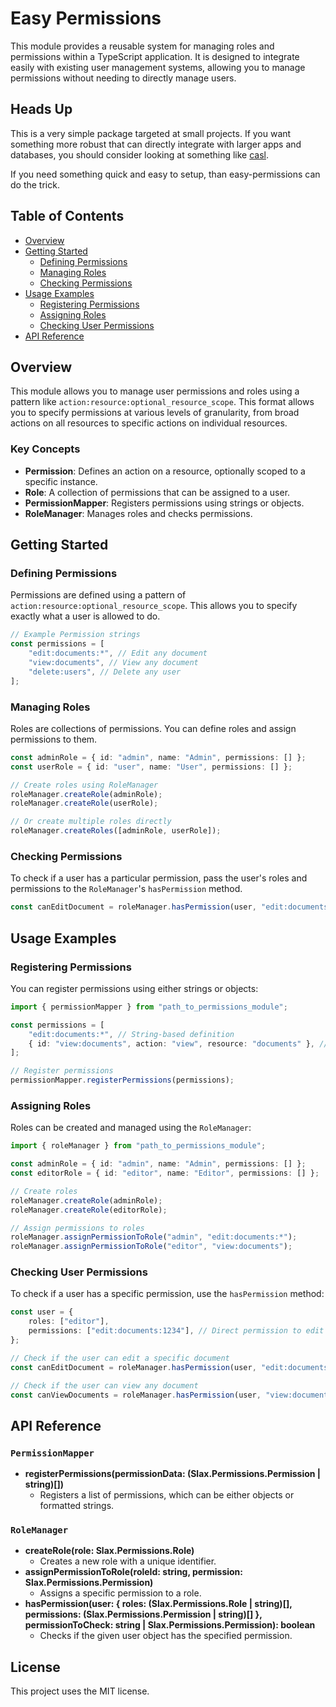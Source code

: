 # Easy Permissions

This module provides a reusable system for managing roles and permissions within a TypeScript application. It is designed to integrate easily with existing user management systems, allowing you to manage permissions without needing to directly manage users.

## Heads Up

This is a very simple package targeted at small projects. If you want something more robust that can directly integrate with larger apps and databases, you should consider looking at something like [casl](https://github.com/stalniy/casl).

If you need something quick and easy to setup, than easy-permissions can do the trick.

## Table of Contents

- [Overview](#overview)
- [Getting Started](#getting-started)
  - [Defining Permissions](#defining-permissions)
  - [Managing Roles](#managing-roles)
  - [Checking Permissions](#checking-permissions)
- [Usage Examples](#usage-examples)
  - [Registering Permissions](#registering-permissions)
  - [Assigning Roles](#assigning-roles)
  - [Checking User Permissions](#checking-user-permissions)
- [API Reference](#api-reference)

## Overview

This module allows you to manage user permissions and roles using a pattern like `action:resource:optional_resource_scope`. This format allows you to specify permissions at various levels of granularity, from broad actions on all resources to specific actions on individual resources.

### Key Concepts

- **Permission**: Defines an action on a resource, optionally scoped to a specific instance.
- **Role**: A collection of permissions that can be assigned to a user.
- **PermissionMapper**: Registers permissions using strings or objects.
- **RoleManager**: Manages roles and checks permissions.

## Getting Started

### Defining Permissions

Permissions are defined using a pattern of `action:resource:optional_resource_scope`. This allows you to specify exactly what a user is allowed to do.

```typescript
// Example Permission strings
const permissions = [
	"edit:documents:*", // Edit any document
	"view:documents", // View any document
	"delete:users", // Delete any user
];
```

### Managing Roles

Roles are collections of permissions. You can define roles and assign permissions to them.

```typescript
const adminRole = { id: "admin", name: "Admin", permissions: [] };
const userRole = { id: "user", name: "User", permissions: [] };

// Create roles using RoleManager
roleManager.createRole(adminRole);
roleManager.createRole(userRole);

// Or create multiple roles directly
roleManager.createRoles([adminRole, userRole]);
```

### Checking Permissions

To check if a user has a particular permission, pass the user's roles and permissions to the `RoleManager`'s `hasPermission` method.

```typescript
const canEditDocument = roleManager.hasPermission(user, "edit:documents:1234");
```

## Usage Examples

### Registering Permissions

You can register permissions using either strings or objects:

```typescript
import { permissionMapper } from "path_to_permissions_module";

const permissions = [
	"edit:documents:*", // String-based definition
	{ id: "view:documents", action: "view", resource: "documents" }, // Object-based definition
];

// Register permissions
permissionMapper.registerPermissions(permissions);
```

### Assigning Roles

Roles can be created and managed using the `RoleManager`:

```typescript
import { roleManager } from "path_to_permissions_module";

const adminRole = { id: "admin", name: "Admin", permissions: [] };
const editorRole = { id: "editor", name: "Editor", permissions: [] };

// Create roles
roleManager.createRole(adminRole);
roleManager.createRole(editorRole);

// Assign permissions to roles
roleManager.assignPermissionToRole("admin", "edit:documents:*");
roleManager.assignPermissionToRole("editor", "view:documents");
```

### Checking User Permissions

To check if a user has a specific permission, use the `hasPermission` method:

```typescript
const user = {
	roles: ["editor"],
	permissions: ["edit:documents:1234"], // Direct permission to edit a specific document
};

// Check if the user can edit a specific document
const canEditDocument = roleManager.hasPermission(user, "edit:documents:1234"); // true

// Check if the user can view any document
const canViewDocuments = roleManager.hasPermission(user, "view:documents"); // true (if we consider the Assigning Roles section ant the user has the 'editor' role)
```

## API Reference

### `PermissionMapper`

- **registerPermissions(permissionData: (Slax.Permissions.Permission | string)[])**
  - Registers a list of permissions, which can be either objects or formatted strings.

### `RoleManager`

- **createRole(role: Slax.Permissions.Role)**
  - Creates a new role with a unique identifier.
- **assignPermissionToRole(roleId: string, permission: Slax.Permissions.Permission)**
  - Assigns a specific permission to a role.
- **hasPermission(user: { roles: (Slax.Permissions.Role | string)[], permissions: (Slax.Permissions.Permission | string)[] }, permissionToCheck: string | Slax.Permissions.Permission): boolean**
  - Checks if the given user object has the specified permission.

## License

This project uses the MIT license.
